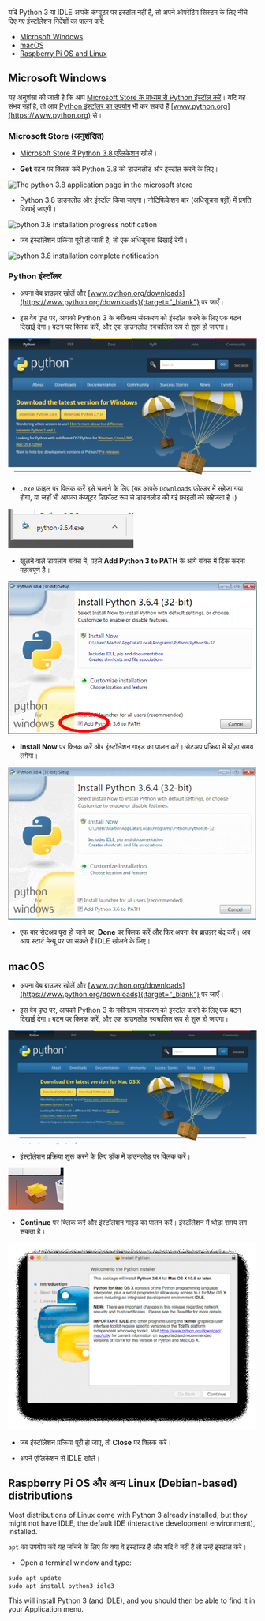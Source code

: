 यदि Python 3 या IDLE आपके कंप्यूटर पर इंस्टॉल नहीं है, तो अपने ऑपरेटिंग सिस्टम के लिए नीचे दिए गए इंस्टॉलेशन निर्देशों का पालन करें:

+ [Microsoft Windows](#windows)
+ [macOS](#macos)
+ [Raspberry Pi OS and Linux](#linux)

## <a name="windows"></a> Microsoft Windows

यह अनुशंसा की जाती है कि आप [Microsoft Store के माध्यम से Python इंस्टॉल करें](#windowsappstore)। यदि यह संभव नहीं है, तो आप [Python इंस्टॉलर का उपयोग](#windowspythoninstall) भी कर सकते हैं [www.python.org](https://www.python.org) से।

### <a name="windowsappstore"></a>Microsoft Store (अनुशंसित)

+ [Microsoft Store में Python 3.8 एप्लिकेशन](ms-windows-store://pdp/?ProductId=9MSSZTT1N39L) खोलें।

+ **Get** बटन पर क्लिक करें Python 3.8 को डाउनलोड और इंस्टॉल करने के लिए।

![The python 3.8 application page in the microsoft store](images/ms_store_step1.png)

+ Python 3.8 डाउनलोड और इंस्टॉल किया जाएगा। नोटिफिकेशन बार (अधिसूचना पट्टी) में प्रगति दिखाई जाएगी।

![python 3.8 installation progress notification](images/ms_store_step2.png)

+ जब इंस्टॉलेशन प्रक्रिया पूरी हो जाती है, तो एक अधिसूचना दिखाई देगी।

![python 3.8 installation complete notification](images/ms_store_step3.png)

### <a name="windowspythoninstall"></a>Python इंस्टॉलर

+ अपना वेब ब्राउज़र खोलें और [www.python.org/downloads](https://www.python.org/downloads){:target="_blank"} पर जाएँ।

+ इस वेब पृष्ठ पर, आपको Python 3 के नवीनतम संस्करण को इंस्टॉल करने के लिए एक बटन दिखाई देगा। बटन पर क्लिक करें, और एक डाउनलोड स्वचालित रूप से शुरू हो जाएगा।

![windows download python 3](images/windows_step1.PNG)

+ `.exe` फ़ाइल पर क्लिक करें इसे चलाने के लिए (यह आपके `Downloads` फ़ोल्डर में सहेजा गया होगा, या जहाँ भी आपका कंप्यूटर डिफ़ॉल्ट रूप से डाउनलोड की गई फ़ाइलों को सहेजता है।)

![windows run install](images/windows_step2.PNG)

+ खुलने वाले डायलॉग बॉक्स में, पहले **Add Python 3 to PATH** के आगे बॉक्स में टिक करना महत्वपूर्ण है।

![path में Python जोड़ें](images/windows_add_to_path.png)

+ **Install Now** पर क्लिक करें और इंस्टॉलेशन गाइड का पालन करें। सेटअप प्रक्रिया में थोड़ा समय लगेगा।

![windows install python](images/windows_install_python.gif)

+ एक बार सेटअप पूरा हो जाने पर, **Done** पर​ क्लिक करें और फिर अपना वेब ब्राउज़र बंद करें। अब आप स्टार्ट मेन्यू पर जा सकते हैं IDLE खोलने के लिए।

## <a name="macos"></a> macOS

+ अपना वेब ब्राउज़र खोलें और [www.python.org/downloads](https://www.python.org/downloads){:target="_blank"} पर जाएँ।

+ इस वेब पृष्ठ पर, आपको Python 3 के नवीनतम संस्करण को इंस्टॉल करने के लिए एक बटन दिखाई देगा। बटन पर क्लिक करें, और एक डाउनलोड स्वचालित रूप से शुरू हो जाएगा।

![macos download python 3](images/macos_install_step1.png)

+ इंस्टॉलेशन प्रक्रिया शुरू करने के लिए डॉक में डाउनलोड पर क्लिक करें।

![macos start install](images/macos_install_step2.png)

+ **Continue** पर क्लिक करें और इंस्टॉलेशन गाइड का पालन करें। इंस्टॉलेशन में थोड़ा समय लग सकता है।

![macos install python](images/macos_install_python.gif)

+ जब इंस्टॉलेशन प्रक्रिया पूरी हो जाए, तो **Close** पर क्लिक करें।

+ अपने एप्लिकेशन से IDLE खोलें।

## <a name="linux"></a> Raspberry Pi OS और अन्य Linux (Debian-based) distributions

Most distributions of Linux come with Python 3 already installed, but they might not have IDLE, the default IDE (interactive development environment), installed.

`apt` का उपयोग करें यह जाँचने के लिए कि क्या वे इंस्टॉल्ड हैं और यदि वे नहीं हैं तो उन्हें इंस्टॉल करें।

+ Open a terminal window and type:

```
sudo apt update
sudo apt install python3 idle3
```

This will install Python 3 (and IDLE), and you should then be able to find it in your Application menu.

